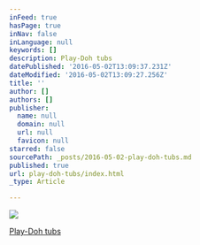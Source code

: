 ```yaml
---
inFeed: true
hasPage: true
inNav: false
inLanguage: null
keywords: []
description: Play-Doh tubs
datePublished: '2016-05-02T13:09:37.231Z'
dateModified: '2016-05-02T13:09:27.256Z'
title: ''
author: []
authors: []
publisher:
  name: null
  domain: null
  url: null
  favicon: null
starred: false
sourcePath: _posts/2016-05-02-play-doh-tubs.md
published: true
url: play-doh-tubs/index.html
_type: Article

---
```

![](https://the-grid-user-content.s3-us-west-2.amazonaws.com/594b4161-4000-453b-a636-c52fd174c3cd.jpg)

[Play-Doh tubs][0]

[0]: http://www.hasbro.com/playdoh/en_AU/